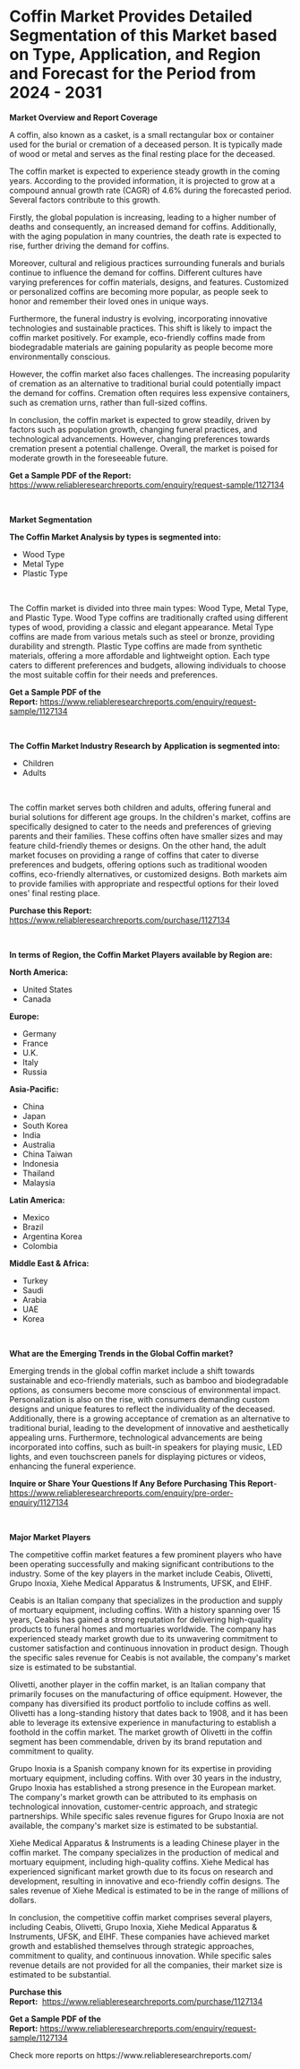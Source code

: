<p><h1>Coffin Market Provides Detailed Segmentation of this Market based on Type, Application, and Region and Forecast for the Period from 2024 - 2031</h1></p><p><strong>Market Overview and Report Coverage</strong></p>
<p><p>A coffin, also known as a casket, is a small rectangular box or container used for the burial or cremation of a deceased person. It is typically made of wood or metal and serves as the final resting place for the deceased. </p><p>The coffin market is expected to experience steady growth in the coming years. According to the provided information, it is projected to grow at a compound annual growth rate (CAGR) of 4.6% during the forecasted period. Several factors contribute to this growth. </p><p>Firstly, the global population is increasing, leading to a higher number of deaths and consequently, an increased demand for coffins. Additionally, with the aging population in many countries, the death rate is expected to rise, further driving the demand for coffins. </p><p>Moreover, cultural and religious practices surrounding funerals and burials continue to influence the demand for coffins. Different cultures have varying preferences for coffin materials, designs, and features. Customized or personalized coffins are becoming more popular, as people seek to honor and remember their loved ones in unique ways.</p><p>Furthermore, the funeral industry is evolving, incorporating innovative technologies and sustainable practices. This shift is likely to impact the coffin market positively. For example, eco-friendly coffins made from biodegradable materials are gaining popularity as people become more environmentally conscious.</p><p>However, the coffin market also faces challenges. The increasing popularity of cremation as an alternative to traditional burial could potentially impact the demand for coffins. Cremation often requires less expensive containers, such as cremation urns, rather than full-sized coffins.</p><p>In conclusion, the coffin market is expected to grow steadily, driven by factors such as population growth, changing funeral practices, and technological advancements. However, changing preferences towards cremation present a potential challenge. Overall, the market is poised for moderate growth in the foreseeable future.</p></p>
<p><strong>Get a Sample PDF of the Report:</strong> <a href="https://www.reliableresearchreports.com/enquiry/request-sample/1127134">https://www.reliableresearchreports.com/enquiry/request-sample/1127134</a></p>
<p>&nbsp;</p>
<p><strong>Market Segmentation</strong></p>
<p><strong>The Coffin Market Analysis by types is segmented into:</strong></p>
<p><ul><li>Wood Type</li><li>Metal Type</li><li>Plastic Type</li></ul></p>
<p>&nbsp;</p>
<p><p>The Coffin market is divided into three main types: Wood Type, Metal Type, and Plastic Type. Wood Type coffins are traditionally crafted using different types of wood, providing a classic and elegant appearance. Metal Type coffins are made from various metals such as steel or bronze, providing durability and strength. Plastic Type coffins are made from synthetic materials, offering a more affordable and lightweight option. Each type caters to different preferences and budgets, allowing individuals to choose the most suitable coffin for their needs and preferences.</p></p>
<p><strong>Get a Sample PDF of the Report:</strong>&nbsp;<a href="https://www.reliableresearchreports.com/enquiry/request-sample/1127134">https://www.reliableresearchreports.com/enquiry/request-sample/1127134</a></p>
<p>&nbsp;</p>
<p><strong>The Coffin Market Industry Research by Application is segmented into:</strong></p>
<p><ul><li>Children</li><li>Adults</li></ul></p>
<p>&nbsp;</p>
<p><p>The coffin market serves both children and adults, offering funeral and burial solutions for different age groups. In the children's market, coffins are specifically designed to cater to the needs and preferences of grieving parents and their families. These coffins often have smaller sizes and may feature child-friendly themes or designs. On the other hand, the adult market focuses on providing a range of coffins that cater to diverse preferences and budgets, offering options such as traditional wooden coffins, eco-friendly alternatives, or customized designs. Both markets aim to provide families with appropriate and respectful options for their loved ones' final resting place.</p></p>
<p><strong>Purchase this Report:</strong>&nbsp; <a href="https://www.reliableresearchreports.com/purchase/1127134">https://www.reliableresearchreports.com/purchase/1127134</a></p>
<p>&nbsp;</p>
<p><strong>In terms of Region, the Coffin Market Players available by Region are:</strong></p>
<p>
    <p> <strong> North America: </strong>
        <ul>
            <li>United States</li>
            <li>Canada</li>
        </ul>
        </p> 
    <p> <strong> Europe: </strong>
        <ul>
            <li>Germany</li>
            <li>France</li>
            <li>U.K.</li>
            <li>Italy</li>
            <li>Russia</li>
        </ul>
        </p> 
    <p> <strong> Asia-Pacific: </strong>
        <ul>
            <li>China</li>
            <li>Japan</li>
            <li>South Korea</li>
            <li>India</li>
            <li>Australia</li>
            <li>China Taiwan</li>
            <li>Indonesia</li>
            <li>Thailand</li>
            <li>Malaysia</li>
        </ul>
        </p> 
    <p> <strong> Latin America: </strong>
        <ul>
            <li>Mexico</li>
            <li>Brazil</li>
            <li>Argentina Korea</li>
            <li>Colombia</li>
        </ul>
        </p> 
    <p> <strong> Middle East & Africa: </strong>
        <ul>
            <li>Turkey</li>
            <li>Saudi</li>
            <li>Arabia</li>
            <li>UAE</li>
            <li>Korea</li>
        </ul>
    </p>
    </p>
<p>&nbsp;</p>
<p><strong>What are the Emerging Trends in the Global Coffin market?</strong></p>
<p><p>Emerging trends in the global coffin market include a shift towards sustainable and eco-friendly materials, such as bamboo and biodegradable options, as consumers become more conscious of environmental impact. Personalization is also on the rise, with consumers demanding custom designs and unique features to reflect the individuality of the deceased. Additionally, there is a growing acceptance of cremation as an alternative to traditional burial, leading to the development of innovative and aesthetically appealing urns. Furthermore, technological advancements are being incorporated into coffins, such as built-in speakers for playing music, LED lights, and even touchscreen panels for displaying pictures or videos, enhancing the funeral experience.</p></p>
<p><strong>Inquire or Share Your Questions If Any Before Purchasing This Report</strong>- <a href="https://www.reliableresearchreports.com/enquiry/pre-order-enquiry/1127134">https://www.reliableresearchreports.com/enquiry/pre-order-enquiry/1127134</a></p>
<p>&nbsp;</p>
<p><strong>Major Market Players</strong></p>
<p><p>The competitive coffin market features a few prominent players who have been operating successfully and making significant contributions to the industry. Some of the key players in the market include Ceabis, Olivetti, Grupo Inoxia, Xiehe Medical Apparatus & Instruments, UFSK, and EIHF.</p><p>Ceabis is an Italian company that specializes in the production and supply of mortuary equipment, including coffins. With a history spanning over 15 years, Ceabis has gained a strong reputation for delivering high-quality products to funeral homes and mortuaries worldwide. The company has experienced steady market growth due to its unwavering commitment to customer satisfaction and continuous innovation in product design. Though the specific sales revenue for Ceabis is not available, the company's market size is estimated to be substantial.</p><p>Olivetti, another player in the coffin market, is an Italian company that primarily focuses on the manufacturing of office equipment. However, the company has diversified its product portfolio to include coffins as well. Olivetti has a long-standing history that dates back to 1908, and it has been able to leverage its extensive experience in manufacturing to establish a foothold in the coffin market. The market growth of Olivetti in the coffin segment has been commendable, driven by its brand reputation and commitment to quality.</p><p>Grupo Inoxia is a Spanish company known for its expertise in providing mortuary equipment, including coffins. With over 30 years in the industry, Grupo Inoxia has established a strong presence in the European market. The company's market growth can be attributed to its emphasis on technological innovation, customer-centric approach, and strategic partnerships. While specific sales revenue figures for Grupo Inoxia are not available, the company's market size is estimated to be substantial.</p><p>Xiehe Medical Apparatus & Instruments is a leading Chinese player in the coffin market. The company specializes in the production of medical and mortuary equipment, including high-quality coffins. Xiehe Medical has experienced significant market growth due to its focus on research and development, resulting in innovative and eco-friendly coffin designs. The sales revenue of Xiehe Medical is estimated to be in the range of millions of dollars.</p><p>In conclusion, the competitive coffin market comprises several players, including Ceabis, Olivetti, Grupo Inoxia, Xiehe Medical Apparatus & Instruments, UFSK, and EIHF. These companies have achieved market growth and established themselves through strategic approaches, commitment to quality, and continuous innovation. While specific sales revenue details are not provided for all the companies, their market size is estimated to be substantial.</p></p>
<p><strong>Purchase this Report:</strong>&nbsp;&nbsp;<a href="https://www.reliableresearchreports.com/purchase/1127134">https://www.reliableresearchreports.com/purchase/1127134</a></p>
<p></p>
<p><strong>Get a Sample PDF of the Report:</strong>&nbsp;<a href="https://www.reliableresearchreports.com/enquiry/request-sample/1127134">https://www.reliableresearchreports.com/enquiry/request-sample/1127134</a></p>
<p>Check more reports on https://www.reliableresearchreports.com/</p>